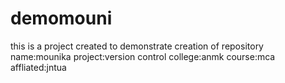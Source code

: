 # demomouni
this is a project created to demonstrate creation of repository
name:mounika
project:version control
college:anmk
course:mca
affliated:jntua

